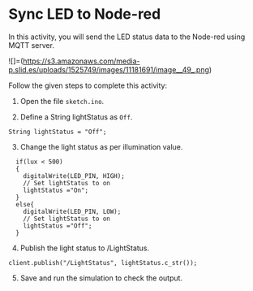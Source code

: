 Sync LED to Node-red
======================




In this activity, you will send the LED status data to the Node-red using MQTT server.


![]=(https://s3.amazonaws.com/media-p.slid.es/uploads/1525749/images/11181691/image__49_.png)


Follow the given steps to complete this activity:
1. Open the file `sketch.ino`.




2. Define a String lightStatus as `Off`.
```
String lightStatus = "Off";
```


3. Change the light status as per illumination value.
```
  if(lux < 500)
  {
    digitalWrite(LED_PIN, HIGH);
    // Set lightStatus to on
    lightStatus ="On";
  }
  else{
    digitalWrite(LED_PIN, LOW);
    // Set lightStatus to on
    lightStatus ="Off";
  }
```


4. Publish the light status to /LightStatus.
```
client.publish("/LightStatus", lightStatus.c_str());
```


5. Save and run the simulation to check the output.

